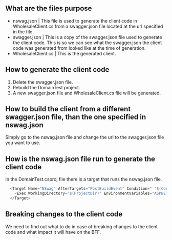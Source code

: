 
## What are the files purpose

- nswag.json | This file is used to generate the client code in WholesaleClient.cs from a swagger.json file located at the url specified in the file.
- swagger.json | This is a copy of the swagger.json file used to generate the client code. This is so we can see what the swagger.json the client code was generated from looked like at the time of generation.
- WholesaleClient.cs | This is the generated client.

## How to generate the client code

1. Delete the swagger.json file.
2. Rebuild the DomainTest project.
3. A new swagger.json file and WholesaleClient.cs file will be generated.

## How to build the client from a different swagger.json file, than the one specified in nswag.json

Simply go to the nswag.json file and change the url to the swagger.json file you want to use.

## How is the nswag.json file run to generate the client code

In the DomainTest.csproj file there is a target that runs the nswag.json file.
```c#
  <Target Name="NSwag" AfterTargets="PostBuildEvent" Condition=" '$(Configuration)' == 'Debug' ">
    <Exec WorkingDirectory="$(ProjectDir)" EnvironmentVariables="ASPNETCORE_ENVIRONMENT=Development" Command="if not exist Clients/Wholesale/V3/swagger.json $(NSwagExe_Net60) run Clients/Wholesale/V3/nswag.json /variables:Configuration=$(Configuration)" Condition="!Exists('Clients/Wholesale/V3/swagger.json')" />
  </Target>
```

## Breaking changes to the client code

We need to find out what to do in case of breaking changes to the client code and what impact it will have on the BFF.
